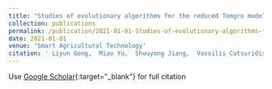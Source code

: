 ```yaml
---
title: "Studies of evolutionary algorithms for the reduced Tomgro model calibration for modelling tomato yields"
collection: publications
permalink: /publication/2021-01-01-Studies-of-evolutionary-algorithms-for-the-reduced-Tomgro-model-calibration-for-modelling-tomato-yields
date: 2021-01-01
venue: 'Smart Agricultural Technology'
citation: ' Liyun Gong,  Miao Yu,  Shouyong Jiang,  Vassilis Cutsuridis,  Stefanos Kollias,  Simon Pearson, &quot;Studies of evolutionary algorithms for the reduced Tomgro model calibration for modelling tomato yields.&quot; Smart Agricultural Technology, 2021.'
---
```

Use [Google Scholar](https://scholar.google.com/scholar?q=Studies+of+evolutionary+algorithms+for+the+reduced+Tomgro+model+calibration+for+modelling+tomato+yields){:target="_blank"} for full citation
